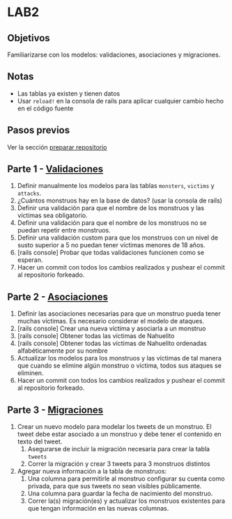 # LAB2

## Objetivos

Familiarizarse con los modelos: validaciones, asociaciones y migraciones.

## Notas
- Las tablas ya existen y tienen datos
- Usar `reload!` en la consola de rails para aplicar cualquier cambio hecho en el código fuente

## Pasos previos

Ver la sección [preparar repositorio](https://github.com/I110IS/lab1/blob/master/README.md#preparar-repositorio)

## Parte 1 - [Validaciones](https://guides.rubyonrails.org/active_record_validations.html)

1. Definir manualmente los modelos para las tablas `monsters`, `victims` y `attacks`.
1. ¿Cuántos monstruos hay en la base de datos? (usar la consola de rails)
1. Definir una validación para que el nombre de los monstruos y las víctimas sea obligatorio.
1. Definir una validación para que el nombre de los monstruos no se puedan repetir entre monstruos.
1. Definir una validación custom para que los monstruos con un nivel de susto superior a 5 no puedan tener víctimas menores de 18 años.
1. [rails console] Probar que todas validaciones funcionen como se esperan.
1. Hacer un commit con todos los cambios realizados y pushear el commit al repositorio forkeado.

## Parte 2 - [Asociaciones](https://guides.rubyonrails.org/association_basics.html)

1. Definir las asociaciones necesarias para que un monstruo pueda tener muchas víctimas. Es necesario considerar el modelo de ataques.
1. [rails console] Crear una nueva víctima y asociarla a un monstruo
1. [rails console] Obtener todas las víctimas de Nahuelito
1. [rails console] Obtener todas las víctimas de Nahuelito ordenadas alfabéticamente por su nombre
1. Actualizar los modelos para los monstruos y las víctimas de tal manera que cuando se elimine algún monstruo o víctima, todos sus ataques se eliminen.
1. Hacer un commit con todos los cambios realizados y pushear el commit al repositorio forkeado.

## Parte 3 - [Migraciones](https://guides.rubyonrails.org/active_record_migrations.html)

1. Crear un nuevo modelo para modelar los tweets de un monstruo. El tweet debe estar asociado a un monstruo y debe tener el contenido en texto del tweet.
    1. Asegurarse de incluir la migración necesaria para crear la tabla `tweets`
    1. Correr la migración y crear 3 tweets para 3 monstruos distintos
1. Agregar nueva información a la tabla de monstruos:
    1. Una columna para permitirle al monstruo configurar su cuenta como privada, para que sus tweets no sean visibles públicamente.
    1. Una columna para guardar la fecha de nacimiento del monstruo.
    1. Correr la(s) migración(es) y actualizar los monstruos existentes para que tengan información en las nuevas columnas.
